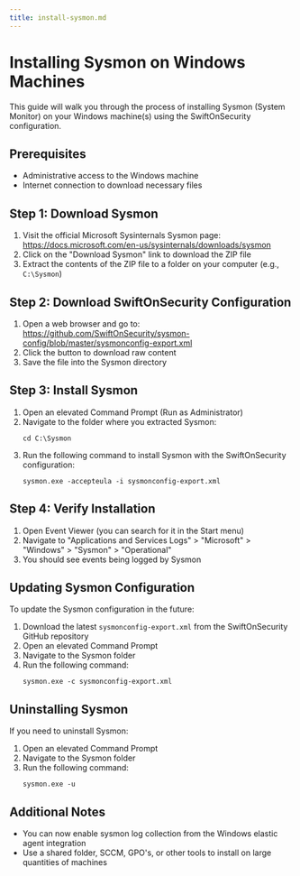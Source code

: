 ```yaml
---
title: install-sysmon.md
---
```

# Installing Sysmon on Windows Machines

This guide will walk you through the process of installing Sysmon (System Monitor) on your Windows machine(s) using the SwiftOnSecurity configuration.

## Prerequisites
- Administrative access to the Windows machine
- Internet connection to download necessary files

## Step 1: Download Sysmon
1. Visit the official Microsoft Sysinternals Sysmon page: https://docs.microsoft.com/en-us/sysinternals/downloads/sysmon
2. Click on the "Download Sysmon" link to download the ZIP file
3. Extract the contents of the ZIP file to a folder on your computer (e.g., `C:\Sysmon`)

## Step 2: Download SwiftOnSecurity Configuration
1. Open a web browser and go to: https://github.com/SwiftOnSecurity/sysmon-config/blob/master/sysmonconfig-export.xml
2. Click the button to download raw content
3. Save the file into the Sysmon directory

## Step 3: Install Sysmon
1. Open an elevated Command Prompt (Run as Administrator)
2. Navigate to the folder where you extracted Sysmon:
   ```
   cd C:\Sysmon
   ```
3. Run the following command to install Sysmon with the SwiftOnSecurity configuration:
   ```
   sysmon.exe -accepteula -i sysmonconfig-export.xml
   ```

## Step 4: Verify Installation
1. Open Event Viewer (you can search for it in the Start menu)
2. Navigate to "Applications and Services Logs" > "Microsoft" > "Windows" > "Sysmon" > "Operational"
3. You should see events being logged by Sysmon

## Updating Sysmon Configuration
To update the Sysmon configuration in the future:
1. Download the latest `sysmonconfig-export.xml` from the SwiftOnSecurity GitHub repository
2. Open an elevated Command Prompt
3. Navigate to the Sysmon folder
4. Run the following command:
   ```
   sysmon.exe -c sysmonconfig-export.xml
   ```

## Uninstalling Sysmon
If you need to uninstall Sysmon:
1. Open an elevated Command Prompt
2. Navigate to the Sysmon folder
3. Run the following command:
   ```
   sysmon.exe -u
   ```

## Additional Notes
- You can now enable sysmon log collection from the Windows elastic agent integration
- Use a shared folder, SCCM, GPO's, or other tools to install on large quantities of machines
